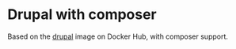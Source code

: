 # Drupal with composer

Based on the [drupal](https://hub.docker.com/_/drupal) image on Docker Hub, with composer support.
